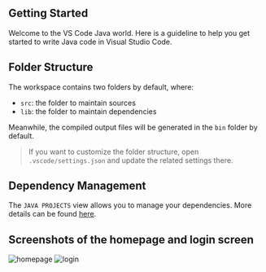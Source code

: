 ## Getting Started

Welcome to the VS Code Java world. Here is a guideline to help you get started to write Java code in Visual Studio Code.

## Folder Structure

The workspace contains two folders by default, where:

- `src`: the folder to maintain sources
- `lib`: the folder to maintain dependencies

Meanwhile, the compiled output files will be generated in the `bin` folder by default.

> If you want to customize the folder structure, open `.vscode/settings.json` and update the related settings there.

## Dependency Management

The `JAVA PROJECTS` view allows you to manage your dependencies. More details can be found [here](https://github.com/microsoft/vscode-java-dependency#manage-dependencies).

## Screenshots of the homepage and login screen

![homepage](https://user-images.githubusercontent.com/62227915/185089017-249af547-8ea3-48ad-8fd7-cceb6f020035.png)
![login](https://user-images.githubusercontent.com/62227915/185089039-493de8de-703d-4cc9-9bd1-1bfb8ed20041.png)
